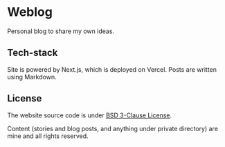 # Weblog

Personal blog to share my own ideas.

## Tech-stack

Site is powered by Next.js, which is deployed on Vercel. Posts are written using Markdown.

## License

The website source code is under [BSD 3-Clause License](./LICENSE).

Content (stories and blog posts, and anything under private directory) are mine and all rights reserved.
